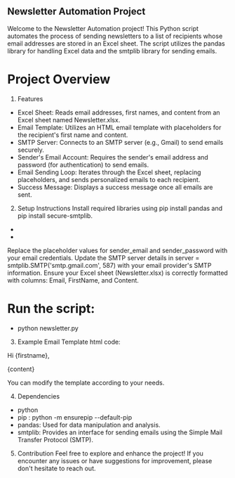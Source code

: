 ## Newsletter Automation Project
Welcome to the Newsletter Automation project! This Python script automates the process of sending newsletters to a list of recipients whose email addresses are stored in an Excel sheet. The script utilizes the pandas library for handling Excel data and the smtplib library for sending emails.

# Project Overview
1. Features
- Excel Sheet: Reads email addresses, first names, and content from an Excel sheet named Newsletter.xlsx.
- Email Template: Utilizes an HTML email template with placeholders for the recipient's first name and content.
- SMTP Server: Connects to an SMTP server (e.g., Gmail) to send emails securely.
- Sender's Email Account: Requires the sender's email address and password (for authentication) to send emails.
- Email Sending Loop: Iterates through the Excel sheet, replacing placeholders, and sends personalized emails to each recipient.
- Success Message: Displays a success message once all emails are sent.

2. Setup Instructions
Install required libraries using pip install pandas and pip install secure-smtplib.
- 
- 
Replace the placeholder values for sender_email and sender_password with your email credentials.
Update the SMTP server details in server = smtplib.SMTP('smtp.gmail.com', 587) with your email provider's SMTP information.
Ensure your Excel sheet (Newsletter.xlsx) is correctly formatted with columns: Email, FirstName, and Content.

# Run the script: 
- python newsletter.py

3. Example Email Template
html code:
<html>
  <head></head>
  <body>
    <p>Hi {firstname},</p>
    <p>{content}</p>
  </body>
</html>
You can modify the template according to your needs.

4. Dependencies
- python
- pip : python -m ensurepip --default-pip
- pandas: Used for data manipulation and analysis.
- smtplib: Provides an interface for sending emails using the Simple Mail Transfer Protocol (SMTP).

5. Contribution
Feel free to explore and enhance the project! If you encounter any issues or have suggestions for improvement, please don't hesitate to reach out.